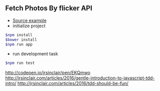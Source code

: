 ## Fetch Photos By flicker API

- [Source example](http://jrsinclair.com/articles/2016/gentle-introduction-to-javascript-tdd-intro/)
- initialize project
```bash
$npm install
$bower install
$npm run app
```
- run development task
```bash
$npm run test
```

http://codepen.io/jrsinclair/pen/EKQmwo
http://jrsinclair.com/articles/2016/gentle-introduction-to-javascript-tdd-intro/
http://jrsinclair.com/articles/2016/tdd-should-be-fun/